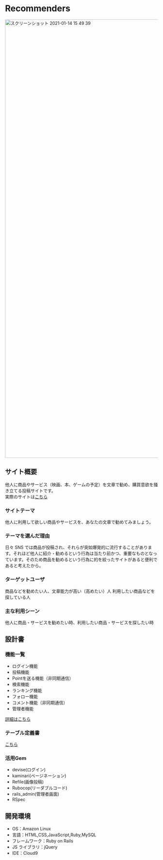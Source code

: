 # Recommenders
<img width="1440" alt="スクリーンショット 2021-01-14 15 49 39" src="https://user-images.githubusercontent.com/71477635/104554873-39c5d080-5680-11eb-9f52-e48f85220763.png">

## サイト概要

他人に商品やサービス（映画、本、ゲームの予定）を文章で勧め、購買意欲を掻き立てる投稿サイトです。  
実際のサイトは[こちら](http://recommenders.work/)

### サイトテーマ

他人に利用して欲しい商品やサービスを、あなたの文章で勧めてみましょう。

### テーマを選んだ理由

日々 SNS では商品が投稿され、それらが突如爆発的に流行することがあります。それほど他人に紹介・勧めるという行為は当たり前かつ、重要なものとなっています。そのため商品を勧めるという行為に的を絞ったサイトがあると便利であると考えたから。

### ターゲットユーザ

商品などを勧めたい人、文章能力が高い（高めたい）人
利用したい商品などを探している人

### 主な利用シーン

他人に商品・サービスを勧めたい時、利用したい商品・サービスを探したい時

## 設計書

### 機能一覧
- ログイン機能
- 投稿機能
- Pointを送る機能（非同期通信）
- 検索機能
- ランキング機能
- フォロー機能
- コメント機能（非同期通信）
- 管理者機能

[詳細はこちら](https://docs.google.com/spreadsheets/d/1sZzLGhnEiemAdreQm3jvoI2HdzLPse9RwPZpQTdk3yE/edit#gid=0)

### テーブル定義書
[こちら](https://docs.google.com/spreadsheets/d/1aZxnny2IL_IB0DQs1TfwVMEqY70_l2KUCsCCM9jRcEQ/edit?usp=sharing)

### 活用Gem
- devise(ログイン)
- kaminari(ページネーション)
- Refile(画像投稿)
- Rubocop(リーダブルコード)
- rails_admin(管理者画面)
- RSpec


## 開発環境

- OS：Amazon Linux
- 言語：HTML,CSS,JavaScript,Ruby,MySQL
- フレームワーク：Ruby on Rails
- JS ライブラリ：jQuery
- IDE：Cloud9


